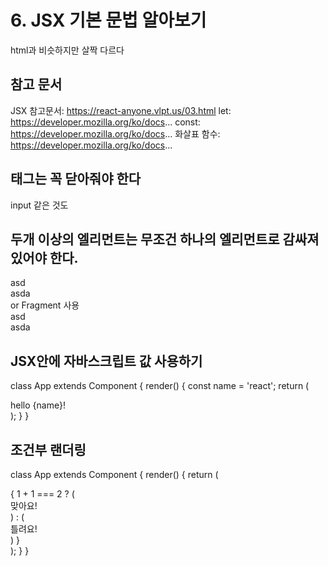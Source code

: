 # 6. JSX 기본 문법 알아보기
html과 비슷하지만 살짝 다르다

## 참고 문서
JSX 참고문서: https://react-anyone.vlpt.us/03.html
let:  https://developer.mozilla.org/ko/docs...
const: https://developer.mozilla.org/ko/docs...
화살표 함수: https://developer.mozilla.org/ko/docs...

## 태그는 꼭 닫아줘야 한다
input 같은 것도
<imput type='text' />

## 두개 이상의 엘리먼트는 무조건 하나의 엘리먼트로 감싸져 있어야 한다.
<div>
<div>asd</div>
<div>asda</div>
</div>
or Fragment 사용

<Fragment>
<div>asd</div>
<div>asda</div>
</Fragment>

## JSX안에 자바스크립트 값 사용하기
class App extends Component {
  render() {
    const name = 'react';
    return (
      <div>
        hello {name}!
      </div>
    );
  }
}

## 조건부 랜더링
class App extends Component {
  render() {
    return (
      <div>
        {
          1 + 1 === 2 
            ? (<div>맞아요!</div>)
            : (<div>틀려요!</div>)
        }
      </div>
    );
  }
}
